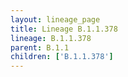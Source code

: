 ```yaml
---
layout: lineage_page
title: Lineage B.1.1.378
lineage: B.1.1.378
parent: B.1.1
children: ['B.1.1.378']
---
```

